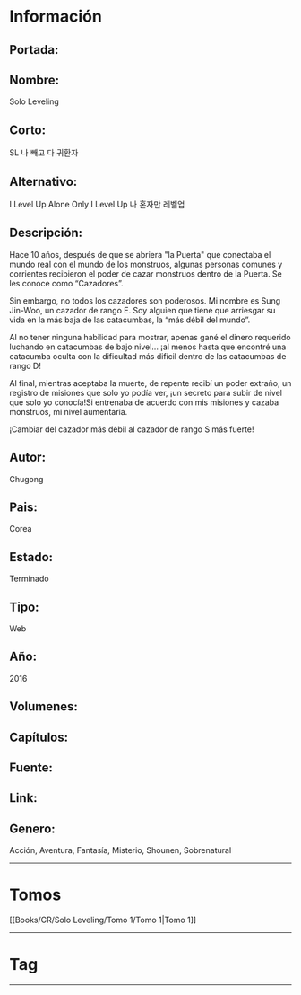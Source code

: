 
# Información

## Portada:


## Nombre:
Solo Leveling

## Corto:
SL
나 빼고 다 귀환자

## Alternativo:
I Level Up Alone
Only I Level Up
나 혼자만 레벨업

## Descripción:
Hace 10 años, después de que se abriera "la Puerta" que conectaba el mundo real con el mundo de los monstruos, algunas personas comunes y corrientes recibieron el poder de cazar monstruos dentro de la Puerta. Se les conoce como “Cazadores”.

Sin embargo, no todos los cazadores son poderosos. Mi nombre es Sung Jin-Woo, un cazador de rango E. Soy alguien que tiene que arriesgar su vida en la más baja de las catacumbas, la “más débil del mundo”.

Al no tener ninguna habilidad para mostrar, apenas gané el dinero requerido luchando en catacumbas de bajo nivel... ¡al menos hasta que encontré una catacumba oculta con la dificultad más difícil dentro de las catacumbas de rango D!

Al final, mientras aceptaba la muerte, de repente recibí un poder extraño, un registro de misiones que solo yo podía ver, ¡un secreto para subir de nivel que solo yo conocía!Si entrenaba de acuerdo con mis misiones y cazaba monstruos, mi nivel aumentaría.

¡Cambiar del cazador más débil al cazador de rango S más fuerte!

## Autor:
Chugong

## Pais:
Corea

## Estado:
Terminado

## Tipo:
Web

## Año:
2016

## Volumenes:


## Capítulos:


## Fuente:


## Link:


## Genero:
Acción, Aventura, Fantasía, Misterio, Shounen, Sobrenatural

---

# Tomos

[[Books/CR/Solo Leveling/Tomo 1/Tomo 1|Tomo 1]]

---
# Tag


---
